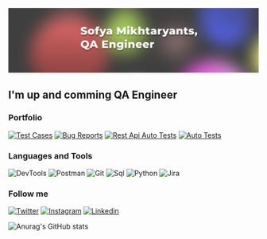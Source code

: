 ![Header](https://github.com/piranesi-27/piranesi-27/blob/master/assets/header.png)

## I'm up and comming QA Engineer

### Portfolio

[![Test Cases](https://img.shields.io/badge/-Test_Cases-3E3C3C?style=for-the-badge&logo=appveyor)](https://docs.google.com/spreadsheets/d/1kTZuVYWpsx4BLAReI6CJawvkhRQ_hGe0tIyRhRjlkng/edit#gid=497153384)
[![Bug Reports](https://img.shields.io/badge/-Bug_Reports-3E3C3C?style=for-the-badge&logo=appveyor)](https://docs.google.com/spreadsheets/d/1kTZuVYWpsx4BLAReI6CJawvkhRQ_hGe0tIyRhRjlkng/edit#gid=1667110429)
[![Rest Api Auto Tests](https://img.shields.io/badge/-Rest_Api_Auto_Tests-3E3C3C?style=for-the-badge&logo=appveyor)](https://github.com/piranesi-27/skillfactory_home_work_py/tree/master/home_work_19.7.2_petfriends_api)
[![Auto Tests](https://img.shields.io/badge/-Auto_Tests-3E3C3C?style=for-the-badge&logo=appveyor)](https://github.com/piranesi-27/skillfactory_home_work_py/tree/master/Final_QAP_Rostelecom_28.1)



### Languages and Tools
![DevTools](https://img.shields.io/badge/-DevTools-3E3C3C?style=for-the-badge&logo=devtools)
![Postman](https://img.shields.io/badge/-Postman-3E3C3C?style=for-the-badge&logo=postman)
![Git](https://img.shields.io/badge/-Git-3E3C3C?style=for-the-badge&logo=git)
![Sql](https://img.shields.io/badge/-Sql-3E3C3C?style=for-the-badge&logo=mysql)
![Python](https://img.shields.io/badge/-Python-3E3C3C?style=for-the-badge&logo=python)
![Jira](https://img.shields.io/badge/-Jira-3E3C3C?style=for-the-badge&logo=jira)


### Follow me

[![Twitter](https://img.shields.io/badge/-Twitter-3E3C3C?style=for-the-badge&logo=twitter)](https://twitter.com/somik27)
[![Instagram](https://img.shields.io/badge/-Instagram-3E3C3C?style=for-the-badge&logo=instagram)](https://www.instagram.com/soph__027/)
[![Linkedin](https://img.shields.io/badge/-Linkedin-3E3C3C?style=for-the-badge&logo=linkedin)](https://www.linkedin.com/in/sofya-mikhtaryants-25a59a169/)

![Anurag's GitHub stats](https://github-readme-stats.vercel.app/api?username=piranesi-27&hide=stars&count_private=true&show_icons=true)